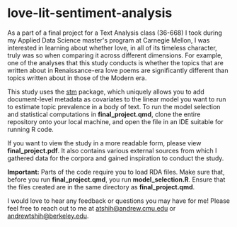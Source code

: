 # love-lit-sentiment-analysis
As a part of a final project for a Text Analysis class (36-668) I took during my Applied Data Science master's program at Carnegie Mellon, I was interested in learning about whether love, in all of its timeless character, truly was so when comparing it across different dimensions. For example, one of the analyses that this study conducts is whether the topics that are written about in Renaissance-era love poems are significantly different than topics written about in those of the Modern era. 

This study uses the [stm](https://cran.r-project.org/web/packages/stm/index.html) package, which uniquely allows you to add document-level metadata as covariates to the linear model you want to run to estimate topic prevalence in a body of text. To run the model selection and statistical computations in **final_project.qmd**, clone the entire repository onto your local machine, and open the file in an IDE suitable for running R code. 

If you want to view the study in a more readable form, please view **final_project.pdf**. It also contains various external sources from which I gathered data for the corpora and gained inspiration to conduct the study.

**Important:** 
Parts of the code require you to load RDA files. Make sure that, before you run **final_project.qmd**, you run **model_selection.R**. Ensure that the files created are in the same directory as **final_project.qmd**. 

I would love to hear any feedback or questions you may have for me! Please feel free to reach out to me at atshih@andrew.cmu.edu or andrewtshih@berkeley.edu.
